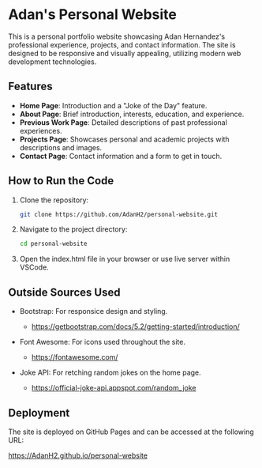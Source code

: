 # Adan's Personal Website

This is a personal portfolio website showcasing Adan Hernandez's professional experience, projects, and contact information. The site is designed to be responsive and visually appealing, utilizing modern web development technologies.

## Features

- **Home Page**: Introduction and a "Joke of the Day" feature.
- **About Page**: Brief introduction, interests, education, and experience.
- **Previous Work Page**: Detailed descriptions of past professional experiences.
- **Projects Page**: Showcases personal and academic projects with descriptions and images.
- **Contact Page**: Contact information and a form to get in touch.

## How to Run the Code

1. Clone the repository:
   ```bash
   git clone https://github.com/AdanH2/personal-website.git
   ```

2. Navigate to the project directory:
    ```bash
    cd personal-website
    ```

3. Open the index.html file in your browser or use live server within VSCode.

## Outside Sources Used

- Bootstrap: For responsice design and styling.
    * https://getbootstrap.com/docs/5.2/getting-started/introduction/

- Font Awesome: For icons used throughout the site.
    * https://fontawesome.com/

- Joke API: For retching random jokes on the home page.
    * https://official-joke-api.appspot.com/random_joke

## Deployment

The site is deployed on GitHub Pages and can be accessed at the following URL:

https://AdanH2.github.io/personal-website
